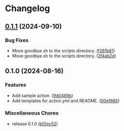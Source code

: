 # Changelog

## [0.1.1](https://github.com/ryohidaka/composite-action-template/compare/v0.1.0...v0.1.1) (2024-09-10)


### Bug Fixes

* Move goodbye.sh to the scripts directory. ([f261b61](https://github.com/ryohidaka/composite-action-template/commit/f261b61ae16f0441ce36ef170807d5018cb0a6c1))
* Move goodbye.sh to the scripts directory. ([2f4ab2d](https://github.com/ryohidaka/composite-action-template/commit/2f4ab2d4668a7384ab35de50d59b2cef4f963340))

## 0.1.0 (2024-08-16)


### Features

* Add sample action. ([9d0469b](https://github.com/ryohidaka/composite-action-template/commit/9d0469b2d00bfc11adebe94b26ec8953c618a388))
* Add templates for action.yml and README. ([00ef865](https://github.com/ryohidaka/composite-action-template/commit/00ef865db2b38c732974b24427457c33f1c30656))


### Miscellaneous Chores

* release 0.1.0 ([bf2ec52](https://github.com/ryohidaka/composite-action-template/commit/bf2ec522ae13bc357798dccb32532f68523e1149))
